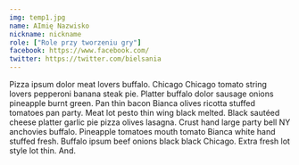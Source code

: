 ```yaml
---
img: temp1.jpg
name: AImię Nazwisko
nickname: nickname
role: ["Role przy tworzeniu gry"]
facebook: https://www.facebook.com/
twitter: https://twitter.com/bielsania
---
```


Pizza ipsum dolor meat lovers buffalo. Chicago Chicago tomato string lovers pepperoni banana steak pie. Platter buffalo dolor sausage onions pineapple burnt green. Pan thin bacon Bianca olives ricotta stuffed tomatoes pan party. Meat lot pesto thin wing black melted. Black sautéed cheese platter garlic pie pizza olives lasagna. Crust hand large party bell NY anchovies buffalo. Pineapple tomatoes mouth tomato Bianca white hand stuffed fresh.
Buffalo ipsum beef onions black black Chicago. Extra fresh lot style lot thin. And.
